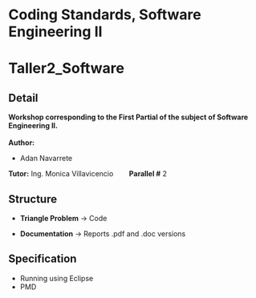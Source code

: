 # Coding Standards, Software Engineering II
# Taller2_Software

## Detail
  **Workshop corresponding to the First Partial of the subject of Software Engineering II.**<br><br>
  **Author:** <br>
  - Adan Navarrete

  **Tutor:** Ing. Monica Villavicencio    &nbsp; &nbsp; &nbsp;&nbsp; **Parallel #** 2<br>

## Structure
   + **Triangle Problem** -> Code
   
   + **Documentation** -> Reports .pdf and .doc versions 
      <br>

## Specification
- Running using Eclipse 
- PMD